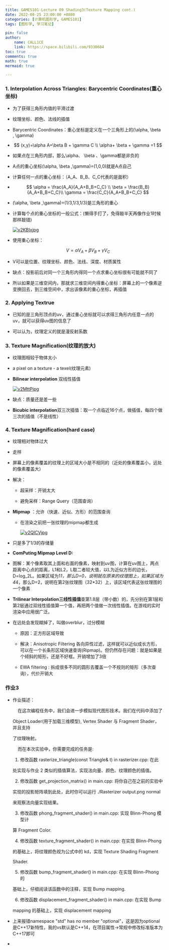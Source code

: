 ```yaml
---
title: GAMES101-Lecture 09 Shading3(Texture Mapping cont.)
date: 2022-08-25 23:00:00 +0800
categories: [计算机图形学, GAMES101]
tags: [图形学, 学习笔记]

pin: false
author: 
    name: CALL1CE
    link: https://space.bilibili.com/9330604
toc: true
comments: true
math: true
mermaid: true

---
```


### 1. Interpolation Across Triangles: Barycentric Coordinates(重心坐标)

- 为了获得三角形内值的平滑过渡

- 纹理坐标、颜色、法线的插值

- Barycentric Coordinates：重心坐标是定义在一个三角形上的(\alpha, \beta , \gamma)

- $$
  (x,y)=\alpha A+\beta B + \gamma C
\\
\alpha+ \beta  + \gamma =1
  $$

- 如果点在三角形内部，那么\alpha、 \beta 、\gamma都是非负的

- A点的重心坐标(\alpha, \beta ,\gamma)=(1,0,0)就是A点自己

- 计算任何一点的重心坐标：（A_A、B_B、C_C代表的是面积）

- $$
  \alpha = \frac{A_A}{A_A+B_B+C_C}
\\
\beta = \frac{B_B}{A_A+B_B+C_C}\\
\gamma = \frac{C_C}{A_A+B_B+C_C}
  $$

- (\alpha, \beta ,\gamma)=(1/3,1/3,1/3)是三角形的重心

- 计算每个点的重心坐标的一般公式：(懒得手打了，免得敲半天再像作业1时候那样敲错)
  
  [![v2KBIxjpg](https://s1.ax1x.com/2022/08/25/v2KBIx.jpg)](https://imgse.com/i/v2KBIx)

- 使用重心坐标：
  
  $$
  V=\alpha V_A + \beta V_B+\gamma V_C
  $$

- V可以是位置、纹理坐标、颜色、法线、深度、材质属性

- 缺点：投影前后对同一个三角形内得同一个点求重心坐标很有可能就不同了

- 所以如果是三维空间内，那就求三维空间内得重心坐标：屏幕上的一个像素逆变换回去，到三维空间中，求出该像素的重心坐标，再插值

### 2. Applying Textrue

- 已知的是三角形顶点的uv，通过重心坐标就可以求得三角形内任意一点的uv，就可以获得uv图的信息了

- 可以认为，纹理定义的就是漫反射系数

### 3. Texture Magnification(纹理的放大)

- 纹理图相较于物体太小

- a pixel on a texture - a texel(纹理元素)

- **Bilinear interpolation** 双线性插值
  
  [![v2MttPjpg](https://s1.ax1x.com/2022/08/25/v2MttP.jpg)](https://imgse.com/i/v2MttP)

- 缺点：质量还是差一些

- **Bicubic interpolation**双三次插值：取一个点临近16个点，做插值，每四个做三次的插值（不是线性）

### 4. Texture Magnification(hard case)

- 纹理相对物体过大

- 走样

- 屏幕上的像素覆盖的纹理上的区域大小是不相同的（近处的像素覆盖小，远处的像素覆盖大）

- 解决：
  
  - 超采样：开销太大
  
  - 避免采样：Range Query（范围查询）

- **Mipmap** ：允许（快速、近似、方形）的范围查询
  
  - 在渲染之前把一张纹理的mipmap都生成
    
    [![v2QlCVjpg](https://s1.ax1x.com/2022/08/25/v2QlCV.jpg)](https://imgse.com/i/v2QlCV)

- 只是多了1/3的存储量

- **ComPuting Mipmap Level D:**
  
  [](https://imgse.com/i/v2liZ9)

- 图解：某个像素取其上面和右面的像素，映射到uv图，计算在uv图上，两点距离中心点的距离，L1和L2，L取二者较大值，以L为近似方形的边长，D=log_2L。如果区域为1*1，那么D=0，说明就在原来的纹理图上，如果区域为4*4，那么D=2，说明在第2张纹理图（32*32）上，该区域代表这张纹理图的一个像素

- **Trilinear Interpolation三线性插值**查第1.8层（带小数）的，先分别在第1层和第2层通过双线性插值算一个值，再把两个值做一次线性插值。在游戏的实时渲染中应用很广泛。

- 在远处会发现糊掉了，叫做overblur，过分模糊
  
  - 原因：正方形区域导致
  
  - 解决：Anisotropic Filtering 各向异性过滤，这样就可以近似成长方形，可以在一个长条形区域快速查询(Ripmap)。但仍然存在问题：就是如果是个倾斜的矩形，还是不好框。开销增加了3倍
  
  - EWA filtering : 拆成很多不同的圆形去覆盖一个不规则的矩形（多次查询），代价开销大

### 作业3

* 作业描述：
  
      在这次编程任务中，我们会进一步模拟现代图形技术。我们在代码中添加了
  
  Object Loader(用于加载三维模型), Vertex Shader 与 Fragment Shader，并且支持
  
  了纹理映射。
  
      而在本次实验中，你需要完成的任务是:
  
  1. 修改函数 rasterize_triangle(const Triangle& t) in rasterizer.cpp: 在此
  
  处实现与作业 2 类似的插值算法，实现法向量、颜色、纹理颜色的插值。
  
  2. 修改函数 get_projection_matrix() in main.cpp: 将你自己在之前的实验中
  
  实现的投影矩阵填到此处，此时你可以运行 ./Rasterizer output.png normal
  
  来观察法向量实现结果。
  
  3. 修改函数 phong_fragment_shader() in main.cpp: 实现 Blinn-Phong 模型计
  
  算 Fragment Color.
  
  4. 修改函数 texture_fragment_shader() in main.cpp: 在实现 Blinn-Phong
  
  的基础上，将纹理颜色视为公式中的 kd，实现 Texture Shading Fragment
  
  Shader.
  
  5. 修改函数 bump_fragment_shader() in main.cpp: 在实现 Blinn-Phong 的
  
  基础上，仔细阅读该函数中的注释，实现 Bump mapping.
  
  6. 修改函数 displacement_fragment_shader() in main.cpp: 在实现 Bump
  
  mapping 的基础上，实现 displacement mapping

* 上来报错namespace "std" has no member "optional"，这是因为optional是C++17新特性，我的vs默认是C++14，在项目属性->常规中修改标准版本为C++17即可

* 
